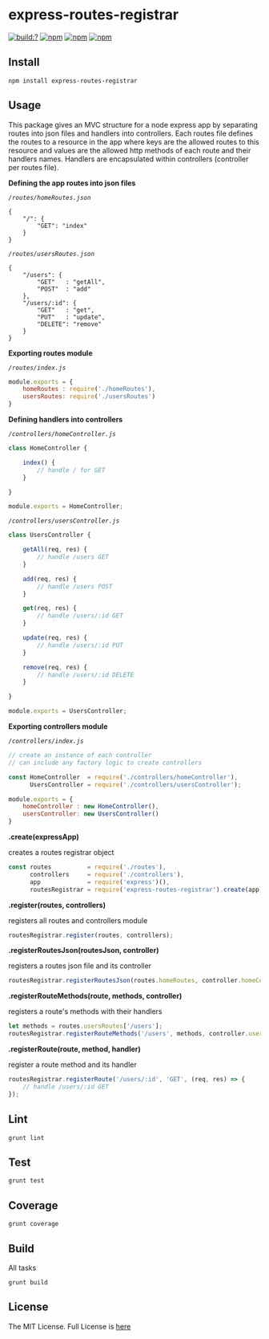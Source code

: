 # express-routes-registrar

[![build:?](https://travis-ci.org/eyas-ranjous/express-routes-registrar.svg?branch=master)](https://travis-ci.org/eyas-ranjous/express-routes-registrar) [![npm](https://img.shields.io/npm/dm/express-routes-registrar.svg)](https://www.npmjs.com/packages/express-routes-registrar) [![npm](https://img.shields.io/npm/v/express-routes-registrar.svg)](https://www.npmjs.com/package/express-routes-registrar) [![npm](https://img.shields.io/badge/node-%3E=%206.0-blue.svg)](https://www.npmjs.com/package/express-routes-registrar)

## Install
```
npm install express-routes-registrar
```

## Usage 

This package gives an MVC structure for a node express app by separating routes into json files and handlers into controllers. Each routes file defines the routes to a resource in the app where keys are the allowed routes to this resource and values are the allowed http methods of each route and their handlers names. Handlers are encapsulated within controllers (controller per routes file).

**Defining the app routes into json files**

*`/routes/homeRoutes.json`*
```
{
    "/": {
        "GET": "index"
    }
}
```

*`/routes/usersRoutes.json`*
```
{
    "/users": {
        "GET"   : "getAll",
        "POST"  : "add"
    },
    "/users/:id": {
        "GET"   : "get",
        "PUT"   : "update",
        "DELETE": "remove"
    }
}
```

**Exporting routes module**

*`/routes/index.js`*
```javascript
module.exports = {
    homeRoutes : require('./homeRoutes'),
    usersRoutes: require('./usersRoutes')
}
```

**Defining handlers into controllers**

*`/controllers/homeController.js`*
```javascript
class HomeController {

    index() {
        // handle / for GET
    }

}

module.exports = HomeController;
```

*`/controllers/usersController.js`*
```javascript
class UsersController {

    getAll(req, res) {
        // handle /users GET
    }

    add(req, res) {
        // handle /users POST
    }

    get(req, res) {
        // handle /users/:id GET
    }

    update(req, res) {
        // handle /users/:id PUT
    }

    remove(req, res) {
        // handle /users/:id DELETE
    }

}

module.exports = UsersController;
```


**Exporting controllers module**

*`/controllers/index.js`*
```javascript
// create an instance of each controller
// can include any factory logic to create controllers

const HomeController  = require('./controllers/homeController'),
      UsersController = require('./controllers/usersController');

module.exports = {
    homeController : new HomeController(),
    usersController: new UsersController()
}
```

**.create(expressApp)**

creates a routes registrar object
```javascript
const routes          = require('./routes'),
      controllers     = require('./controllers'),
      app             = require('express')(),
      routesRegistrar = require('express-routes-registrar').create(app);
```

**.register(routes, controllers)** 

registers all routes and controllers module
```javascript
routesRegistrar.register(routes, controllers);
```

**.registerRoutesJson(routesJson, controller)** 

registers a routes json file and its controller
```javascript
routesRegistrar.registerRoutesJson(routes.homeRoutes, controller.homeController);
```

**.registerRouteMethods(route, methods, controller)** 

registers a route's methods with their handlers
```javascript
let methods = routes.usersRoutes['/users'];
routesRegistrar.registerRouteMethods('/users', methods, controller.usersController);
```

**.registerRoute(route, method, handler)** 

register a route method and its handler
```javascript
routesRegistrar.registerRoute('/users/:id', 'GET', (req, res) => {
    // handle /users/:id GET
});
```

## Lint
```
grunt lint
```

## Test
```
grunt test
```

## Coverage
```
grunt coverage
```

## Build
All tasks
```
grunt build
```

## License
The MIT License. Full License is [here](https://github.com/eyas-ranjous/express-routes-registrar/blob/master/LICENSE)